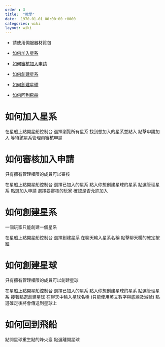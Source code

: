 ```yaml
---
order : 3
title:  "教學"
date:  1970-01-01 00:00:00 +0000
categories: wiki
layout: wiki
---
```


- 請使用伺服器材質包

- [如何加入星系](#如何加入星系)
- [如何審核加入申請](#如何審核加入申請)
- [如何創建星系](#如何創建星系)
- [如何創建星球](#如何創建星球)
- [如何回到飛船](#如何回到飛船)

# 如何加入星系

在星船上點開星船控制台
選擇瀏覽所有星系
找到想加入的星系並點入
點擊申請加入
等待該星系管理員審核申請

# 如何審核加入申請

只有擁有管理權限的成員可以審核

在星船上點開星船控制台
選擇已加入的星系
點入你想創建星球的星系
點選管理星系
點選加入申請
選擇要審核的玩家
確認是否允許加入

# 如何創建星系

一個玩家只能創建一個星系

在星船上點開星船控制台
選擇創建星系
在聊天輸入星系名稱
點擊聊天欄的確定按鈕

# 如何創建星球

只有擁有管理權限的成員可以創建星球

在星船上點開星船控制台
選擇已加入的星系
點入你想創建星球的星系
點選管理星系
接著點選創建星球
在聊天中輸入星球名稱 (只能使用英文數字與底線及減號)
點選確定後將會傳送到星球上

# 如何回到飛船

點開星球重生點的烽火臺
點選離開星球